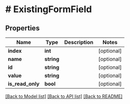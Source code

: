 # # ExistingFormField

## Properties

Name | Type | Description | Notes
------------ | ------------- | ------------- | -------------
**index** | **int** |  | [optional]
**name** | **string** |  | [optional]
**id** | **string** |  | [optional]
**value** | **string** |  | [optional]
**is_read_only** | **bool** |  | [optional]

[[Back to Model list]](../../README.md#models) [[Back to API list]](../../README.md#endpoints) [[Back to README]](../../README.md)
